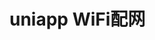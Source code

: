 <!--
 * @Descripttion: 
 * @version: 1.0.0
 * @@Company: ZZCYI
 * @Author: 王
 * @Date: 2020-12-04 09:19:05
 * @LastEditors: Please set LastEditors
 * @LastEditTime: 2021-05-08 09:26:47
 * @Update Descripttion: 
-->
# uniapp WiFi配网

<template>
  <demo :codeStr="str">
    Android插件在 .vuepress/public/other 文件夹下
    将EsptouchMoudle文件夹放在nativeplugins下
    注: 在使用插件前获取下当前位置
  </demo>
</template>

<script>
  export default {
    data() {
      return {
        str: `

          <script>
            // 配网页面

            // Android
            const esptouch = uni.requireNativePlugin('EsptouchMoudle')

            // ios
            const esptouch = uni.requireNativePlugin('DCTestUniPlugin-TestModule')

            export default {
              data() {
			          return {
                  ssid: '', // wifi名称
                  password: '', // wifi密码
                  deviceCount: 1, // 配网的设备数量
                  broadca: 0, // wifi配网 0 组播 1广波
                }
              },
              onLoad() {
                this.init()
              },
              methods: {
                // 初始化
                init() {
                  // 所有方法的调用结果都返回到了initEsptouch中  Android和ios的初始化方法不一样

                  // Android
                  esptouch.initEsptouch(res => {
                    if (res.state === 1 && res.result && res.result.length > 0) { // 配网成功
                      console.log(res.result[0].bssid) // 返回设备bssid
                      this.handleClose()
                    } else if (res && res.confirmEnable && !res.is5G) { // 返回wifi名称
                      this.ssid = res.ssid
                    } else if (res.state === -2) { // 配网失败
                      this.handleClose()
                    } else { // 返回的提示信息
                      this.$toast(res.message)
                    }
                  })

                  // ios
                  esptouch.esptouchInit({a: 1}, res => {
                    if (res.state === 0) {
                      this.ssid = res.ssid
                    } else if (res.state === 1 && res.result && res.result.length > 0) {
                      console.log(res.result[0].bssid)
                      this.handleClose()
                    } else {
                      this.$toast(res.message)
                    }
                  })
                },
                // 开始配网  ssid:wifi名称  password: wifi密码  deviceCount: 设备数量
                handleStart() {
                  if (this.ssid.trim().length > 0 && this.password.trim().length > 0) {
                    esptouch.executeEsptouch({
                        ssid: this.ssid,
                        password: this.password,
                        deviceCount: this.deviceCount,
                        broadca: this.broadca
                      },
                      res => {
                        console.log(res)
                      }
                    )
                  } else {
                    this.$toast('请将信息填写完整')
                  }
                },
                // 停止配网
                handleClose() {
                  esptouch.cancelEsptouch(res => {
                    console.log(res)
                  })
                },
              },
              onUnload() {
                console.log('关闭页面')
                // 关闭页面断开配网
                esptouch.unregister(res => {
                  console.log(res)
                })
              }
            }

          <\/script>
        `
      }
    }
  }
</script>